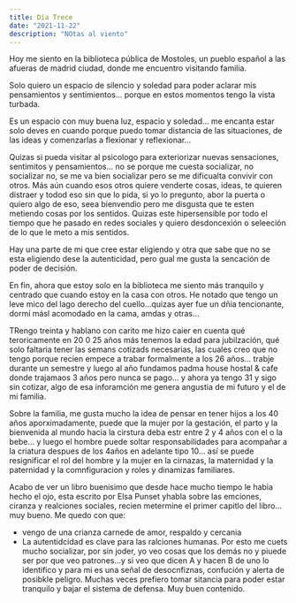 ```yaml
---
title: Día Trece
date: "2021-11-22"
description: "NOtas al viento"
---
```


<!-- date: año-mes-día -->

Hoy me siento en la biblioteca pública de Mostoles, un pueblo español a las afueras de madrid ciudad, donde me encuentro visitando familia.

Solo quiero un espacio de silencio y soledad para poder aclarar mis pensamientos y sentimientos... porque en estos momentos tengo la vista turbada.

Es un espacio con muy buena luz, espacio y soledad... me encanta estar solo deves en cuando porque puedo tomar distancia de las situaciones, de las ideas y comenzarlas a flexionar y reflexionar...

Quizas si pueda visitar al psicologo para exteriorizar nuevas sensaciones, sentimitos y pensamientos... no se porque me cuesta socializar, no socializar no, se me va bien socializar pero se me dificualta convivir con otros. Más aún cuando esos otros quiere venderte cosas, ideas, te quieren distraer y todod eso sin que lo pida, si yo lo pregunto, abor la puerta o quiero algo de eso, seea bienvendio pero me disgusta que te esten metiendo cosas por los sentidos. Quizas este hipersensible por todo el tiempo que he pasado en redes sociales y quiero desdoncexión o seleeción de lo que le meto a mis sentidos.

Hay una parte de mi que cree estar eligiendo y otra que sabe que no se esta eligiendo dese la autenticidad, pero gual me gusta la sencación de poder de decisión.

En fin, ahora que estoy solo en la biblioteca me siento más tranquilo y centrado que cuando estoy en la casa con otros. He notado que tengo un leve mico del lago derecho del cuello...quizas ayer fue un dñia tencionante, dormí másl acomodado en la cama, amdas y otras...

TRengo treinta y hablano con carito me hizo caier en cuenta qué teroricamente en 20 0 25 años más tenemos la edad para jubilzación, qué solo faltaria tener las semans cotizads necesarias, las cuales creo que no tengo porque recien empece a trabar formalmente a los 26 años... trabje durante un semestre y luego al año fundamos padma house hostal & cafe donde trajamaos 3 años pero nunca se pago... y ahora ya tengo 31 y sigo sin cotizar, algo de esa inforamción me genera angustia de mi futuro y el de mi familia.

Sobre la familia, me gusta mucho la idea de pensar en tener hijos a los 40 años aporximadamente, puede que la mujer por la gestación, el parto y la bienvenida al mundo hacia la cirstura deba estr entre 2 y 4 años con el o la bebe... y luego el hombre puede soltar responsabilidades para acompañar a la criatura despues de los 4años en adelante tipo 10... así se puede resignificar el rol del hombre y la mujer en la cirnazas, la maternidad y la paternidad y la comnfiguracion y roles y dinamizas familiares.

Acabo de ver un libro buenisimo que desde hace mucho tiempo le habia hecho el ojo, esta escrito por Elsa Punset yhabla sobre las emciones, ciranza y realciones sociales, recien metermine el primer capitlo del libro... muy bueno. Me quedo con que:

- vengo de una crianza carnede de amor, respaldo y cercania
- La autentidcidad es clave para las ralciones humanas. Por esto me cuets mucho socializar, por sin joder, yo veo cosas que los demás no y piuede ser por que veo patrones...y si veo que dicen A y hacen B de uno lo identifico y para mi es una señal de desocnfiznas, confución y alerta de posibkle peligro. Muchas veces prefiero tomar sitancia para poder estar tranquilo y bajar el sistema de defensa.
  Muy buen contenido.

